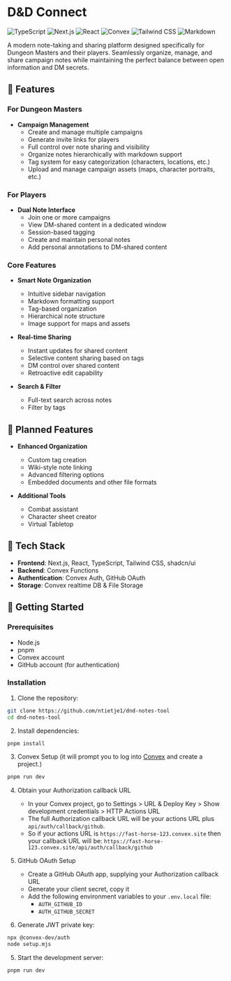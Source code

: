 # D&D Connect

![TypeScript](https://img.shields.io/badge/TypeScript-007ACC?style=for-the-badge&logo=typescript&logoColor=white)
![Next.js](https://img.shields.io/badge/Next.js-000000?style=for-the-badge&logo=next.js&logoColor=white)
![React](https://img.shields.io/badge/React-20232A?style=for-the-badge&logo=react&logoColor=61DAFB)
![Convex](https://img.shields.io/badge/Convex-FF731D?style=for-the-badge)
![Tailwind CSS](https://img.shields.io/badge/Tailwind_CSS-38B2AC?style=for-the-badge&logo=tailwind-css&logoColor=white)
![Markdown](https://img.shields.io/badge/Markdown-000000?style=for-the-badge&logo=markdown&logoColor=white)

A modern note-taking and sharing platform designed specifically for Dungeon Masters and their players. Seamlessly organize, manage, and share campaign notes while maintaining the perfect balance between open information and DM secrets.

## 🎲 Features

### For Dungeon Masters

- **Campaign Management**
  - Create and manage multiple campaigns
  - Generate invite links for players
  - Full control over note sharing and visibility
  - Organize notes hierarchically with markdown support
  - Tag system for easy categorization (characters, locations, etc.)
  - Upload and manage campaign assets (maps, character portraits, etc.)

### For Players

- **Dual Note Interface**
  - Join one or more campaigns
  - View DM-shared content in a dedicated window
  - Session-based tagging
  - Create and maintain personal notes
  - Add personal annotations to DM-shared content

### Core Features

- **Smart Note Organization**
  - Intuitive sidebar navigation
  - Markdown formatting support
  - Tag-based organization
  - Hierarchical note structure
  - Image support for maps and assets

- **Real-time Sharing**
  - Instant updates for shared content
  - Selective content sharing based on tags
  - DM control over shared content
  - Retroactive edit capability

- **Search & Filter**
  - Full-text search across notes
  - Filter by tags

## 🎯 Planned Features

- **Enhanced Organization**
  - Custom tag creation
  - Wiki-style note linking
  - Advanced filtering options
  - Embedded documents and other file formats

- **Additional Tools**
  - Combat assistant
  - Character sheet creator
  - Virtual Tabletop

## 🔧 Tech Stack

- **Frontend**: Next.js, React, TypeScript, Tailwind CSS, shadcn/ui
- **Backend**: Convex Functions
- **Authentication**: Convex Auth, GitHub OAuth
- **Storage**: Convex realtime DB & File Storage

## 🚀 Getting Started

### Prerequisites

- Node.js
- pnpm
- Convex account
- GitHub account (for authentication)

### Installation

1. Clone the repository:

```bash
git clone https://github.com/ntietje1/dnd-notes-tool
cd dnd-notes-tool
```

2. Install dependencies:

```bash
pnpm install
```

3. Convex Setup (it will prompt you to log into [Convex](https://convex.dev) and create a project.)

```bash
pnpm run dev
```

4. Obtain your Authorization callback URL
   - In your Convex project, go to Settings > URL & Deploy Key > Show development credentials > HTTP Actions URL
   - The full Authorization callback URL will be your actions URL plus `api/auth/callback/github`.
   - So if your actions URL is `https://fast-horse-123.convex.site` then your callback URL will be: `https://fast-horse-123.convex.site/api/auth/callback/github`
5. GitHub OAuth Setup
   - Create a GitHub OAuth app, supplying your Authorization callback URL
   - Generate your client secret, copy it
   - Add the following environment variables to your `.env.local` file:
     - `AUTH_GITHUB_ID`
     - `AUTH_GITHUB_SECRET`

6. Generate JWT private key:

```bash
npx @convex-dev/auth
node setup.mjs
```

5. Start the development server:

```bash
pnpm run dev
```
